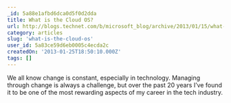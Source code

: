 ```yaml
---
_id: 5a88e1afbd6dca0d5f0d2dda
title: What is the Cloud OS?
url: http://blogs.technet.com/b/microsoft_blog/archive/2013/01/15/what-is-the-cloud-os.aspx?loc=zatfz_zTS3z&prod=zWSz_zWAz_zSCz_zWIz&tech=zCLz&prog=zOtprogz&type=zBLz&media=zOTmediaz
category: articles
slug: 'what-is-the-cloud-os'
user_id: 5a83ce59d6eb0005c4ecda2c
createdOn: '2013-01-25T18:50:10.000Z'
tags: []
---
```


We all know change is constant, especially in technology. Managing through change is always a challenge, but over the past 20 years I’ve found it to be one of the most rewarding aspects of my career in the tech industry.

